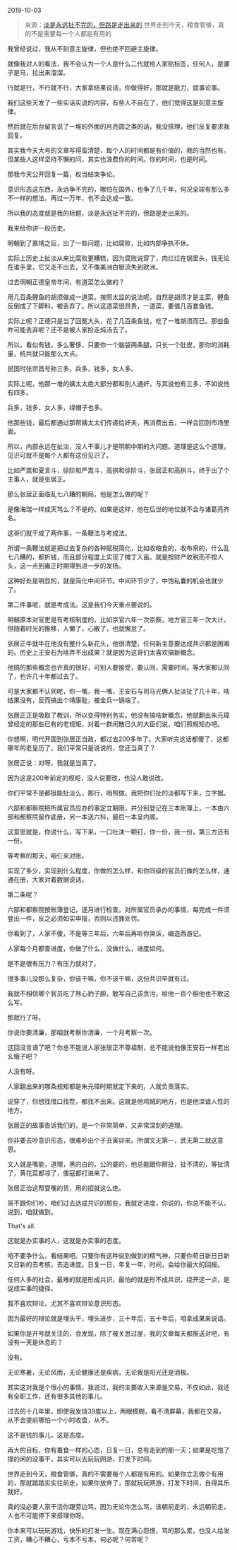 2019-10-03

> 来源：[淡是永远扯不完的，但路是走出来的](http://mp.weixin.qq.com/s?__biz=MzU3NDc5Nzc0NQ==&mid=2247485539&idx=1&sn=be7ee8c6042c6cc65e215036dd71fa1a&chksm=fd2daabdca5a23ab63ea2b9ebdf76b16435d1057cf2c1d4f614c16f37b5e1b23831d9c75458a&scene=27#wechat_redirect)
> 世界走到今天，粮食管够，真的不是需要每一个人都是有用的

我曾经说过，我从不刻意主旋律，但也绝不回避主旋律。  

  

就像我对人的看法，我不会认为一个人是什么二代就给人家贴标签，任何人，是骡子是马，拉出来溜溜。

  

行就是行，不行就不行，大家拿结果说话，你做得好，那就是能力，就事论事。

  

我们这些天发了一些实话实说的内容，有些人不自在了，他们觉得这是刻意主旋律。

  

然后就在后台留言说了一堆的外面的月亮圆之类的话，我没搭理，他们反复要求我回复。  

  

其实我今天大号的文章写得蛮清楚，每个人的时间都是有价值的，我的当然也有。但某些人这样坚持不懈的问，其实也浪费你的时间。你的时间，也是时间。

  

那我今天公开回复一篇，权当结束争论。

  

意识形态这东西，永远争不完的，哪怕在国外，也争了几千年，何况全球有那么多不一样的想法，再过一万年，也不会达成一致。

  

所以我的态度就是我的标题，淡是永远扯不完的，但路是走出来的。

  

我来给你讲一段历史。

  

明朝到了嘉靖之后，出了一些问题，比如腐败，比如内部争执不休。  

  

实际上历史上扯淡从来比腐败更糟糕，因为腐败说穿了，肉烂烂在锅里头，钱无论在谁手里，它又走不出去，又不像美洲白银流失到欧洲。

  

过去明朝正德皇帝年间，有道菜怎么做的？  

  

用几百条鲤鱼的胡须做成一道菜。按照太监的说法呢，自然是胡须才是主菜，鲤鱼反倒成了下脚料，被丢弃了。所以这道菜很昂贵，一道菜，要值几百套鱼钱。

  

实际上呢？正德只是当了回冤大头，花了几百条鱼钱，吃了一堆胡须而已。那些鱼咋可能丢弃呢？还不是被人家捡走炖汤去了。

  

所以，看似有钱，多么奢侈，只要你一个脑袋两条腿，只长一个肚皮，那你的消耗量，统共就只能那么大点。  

  

民国时张宗昌号称三多，兵多，钱多，女人多。  

  

实际上呢，他那一堆的姨太太绝大部分都和别人通奸，与其说他有三多，不如说他有四多。

  

兵多，钱多，女人多，绿帽子也多。

  

他那些钱，最后都通过那帮姨太太们传递给奸夫，再消费出去，一样会回到市场里面。  

  

所以，内部永远在扯淡，没人干事儿才是明朝中期的大问题。道理是这么个道理，见识可就不是每个人都有这份见识了。

  

比如严嵩和夏言斗，徐阶和严嵩斗，高拱和徐阶斗，张居正和高拱斗，终于出了个主事人，就是张居正。

  

那么张居正面临乱七八糟的朝局，他是怎么做的呢？  

  

是像海瑞一样成天骂么？不是的。如果是这样，他在后世的地位就不会与诸葛亮齐名。

  

这哥们就干成了两件事，一条鞭法与考成法。  

  

所谓一条鞭法就是把过去复杂的各种赋税简化，比如收粮食的，收布帛的，什么乱七八糟的，都折钱，而且部分程度上实现了摊丁入亩。就是按财产收税而不按人头，这一点到雍正时期得到进一步的发扬。  

  

这种好处是明显的，就是简化中间环节。中间环节少了，中饱私囊的机会也就少了。  

  

第二件事呢，就是考成法。这是我们今天重点要说的。

  

明朝原本对官吏是有考核制度的，比如京官六年一次京察，地方官三年一次大计。但随着时光的推移，人懒了，心散了，也就懈怠了。

  

张居正牛就牛在他没有整什么新花头，他很清楚，任何新主意要达成共识都是困难的。历史上王安石为啥弄不出成果？就是因为这哥们太喜欢搞新概念。

  

他搞的那些概念也许真的很好，可别人要接受，要认同，需要时间。等大家都认同了，也许几十年都过去了。  

  

可是大家都不认同呢，你一嘴，我一嘴，王安石与司马光俩人扯淡扯了几十年，啥结果没有，反而搞出个靖康耻，被金兵一锅端了。

  

张居正正是吸取了教训，所以变得特别务实。他没有搞啥新概念，他就翻出朱元璋曾经定的那些已有的老规矩，对着一群闲散已久的大臣们说，咱们照规矩办吧。

  

你想啊，明代开国到张居正当政，都过去200多年了。大家听完这话都傻了，这都哪年的老皇历了，我们平常只是说说的，您还当真了？  

  

张居正说：对呀，我就是当真了。

  

因为这是200年前定的规矩，没人说要改，也没人敢说改。  

  

你们平常不是都挺能扯淡么，那行，咱照做。我把你们扯的淡都写下来，立字据。

  

六部和都察院把所属官员应办的事定立期限，并分别登记在三本账簿上，一本由六部和都察院留作底册，另一本送六科，最后一本呈内阁。

  

这意思就是，你说什么，写下来，一口吐沫一颗钉，你一份，我一份，第三方还有一份。

  

等考察的那天，咱仨来对账。

  

实现了多少，实现到什么程度，你做的怎么样，和你同级的官员们做的怎么样，通通在册，大家对着数据说话。  

  

第二条呢？  

  

六部和都察院按账簿登记，逐月进行检查。对所属官员承办的事情，每完成一件须登出一件，反之必须如实申报，否则以违罪处罚。

  

你看到了，人家不傻，不是等三年后，六年后再听你哭诉，编造西游记。

  

人家每个月都查进度，你做了什么，没做什么，进度如何。

  

是不是很有压力？有压力就对了。

  

很多事儿没那么复杂，你该干嘛，你不该干嘛，这份共识早就有过。  

  

我就不相信哪个官员吃了熊心豹子胆，敢写自己该贪污，给他一百个胆他也不敢这么写。

  

那就行了呀。  

  

你说你要清廉，那咱就考察你清廉，一个月考察一次。

  

这回没言语了吧？你总不能说人家张居正不尊祖制，总不能说他像王安石一样老出幺蛾子吧？

  

人没有呀。  

  

人家翻出来的哪条规矩都是朱元璋时期就定下来的，人就负责落实。

  

说穿了，你想找借口找茬，都找不出来。这就是他鸡贼的地方，也是他深谙人性的地方。  

  

张居正的故事告诉我们的，是一个非常简单，又非常深刻的道理。  

  

你非要去吵意识形态，很难吵出个子丑寅卯来。所谓文无第一，武无第二就这意思。

  

文人就是嘴能，道理，黑的白的，公的婆的，他总能跟你掰扯，扯不清的，等扯清了，黄花菜都凉了，倭寇都打进来了。

  

张居正治这帮耍嘴的货，用的招就这么绝。

  

哥不跟你们吵，咱们过去达成共识的那些，我就定进度，你说的，你总不能不认，说到，咱就做到。  

  

That's all.  

  

这就是办实事的人，这就是办实事的态度。  

  

咱不要争什么，看结果吧。只要你有这种说到做到的精气神，只要你苟日新日日新又日新的去考核，去追进度。日复一日，年复一年，时间，会给你最大的回报。

  

任何人多的社会，最难的就是形成共识，最怕的就是形不成共识，绕开这一点，是促成实事的捷径。  

  

我不喜欢辩论，尤其不喜欢辩论意识形态。

  

因为最好的辩论就是埋头干，埋头进步，三十年后，五十年后，咱拿成果来说话。

  

如果你是开号就关注的，会发现，除了被关思过崖，我的文章每天都推送对吧，有没有一天是休息的？

  

没有。

  

无论寒暑，无论风雨，无论健康还是疾病，无论我是阳光还是消极。

  

其实这对我是个很小的事情，我说过，我的主要收入来源是交易，不仅如此，我还有全职工作，还有很多其他的事儿。  

  

过去的十几年里，即使我发烧39度以上，两眼模糊，看不清屏幕，我都在交易，从不会提前哪怕一个小时收盘，从不。

  

这不是钱的事儿，这是态度。  

  

再大的目标，你有蚕食一样的心态，日复一日，总有走到的那一天；如果是吃饱了撑的闲的没事干，其实可以去玩玩网游，打发下时间。

  

世界走到今天，粮食管够，真的不需要每个人都是有用的。如果你立志做个有用的，那就踏踏实实往前走，如果你放弃了，那就玩玩网游，打发下时间，自得其乐就好。

  

真的没必要人家干活你跟旁边骂，因为无论你怎么骂，该朝前走的，永远朝前走，人也不可能停下来搭理你呀。

  

你本来可以玩玩游戏，快乐的打发一生。现在满心怨恨，骂的那么累，也没人给发工资，糟心不糟心，亏本不亏本，何必呢？何苦呢？

